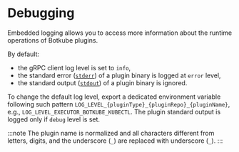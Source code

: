 # Debugging

Embedded logging allows you to access more information about the runtime operations of Botkube plugins.

By default:

- the gRPC client log level is set to `info`,
- the standard error ([`stderr`](<https://en.wikipedia.org/wiki/Standard_streams#Standard_error_(stderr)>)) of a plugin binary is logged at `error` level,
- the standard output ([`stdout`](<https://en.wikipedia.org/wiki/Standard_streams#Standard_output_(stdout)>)) of a plugin binary is ignored.

To change the default log level, export a dedicated environment variable following such pattern `LOG_LEVEL_{pluginType}_{pluginRepo}_{pluginName}`, e.g., `LOG_LEVEL_EXECUTOR_BOTKUBE_KUBECTL`. The plugin standard output is logged only if `debug` level is set.

:::note
The plugin name is normalized and all characters different from letters, digits, and the underscore (`_`) are replaced with underscore (`_`).
:::
